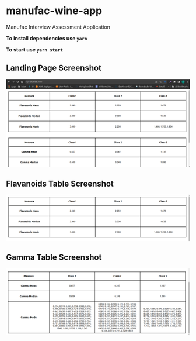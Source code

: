 # manufac-wine-app
Manufac Interview Assessment Application

**To install dependencies use `yarn`**

**To start use `yarn start`**

## Landing Page Screenshot

![LandingPage](<Screenshot from 2023-10-12 18-46-51.png>)

## Flavanoids Table Screenshot

![FlavanoidsTable](<Screenshot from 2023-10-12 18-47-36.png>)

## Gamma Table Screenshot

![GammaTable](<Screenshot from 2023-10-12 18-48-18.png>)
